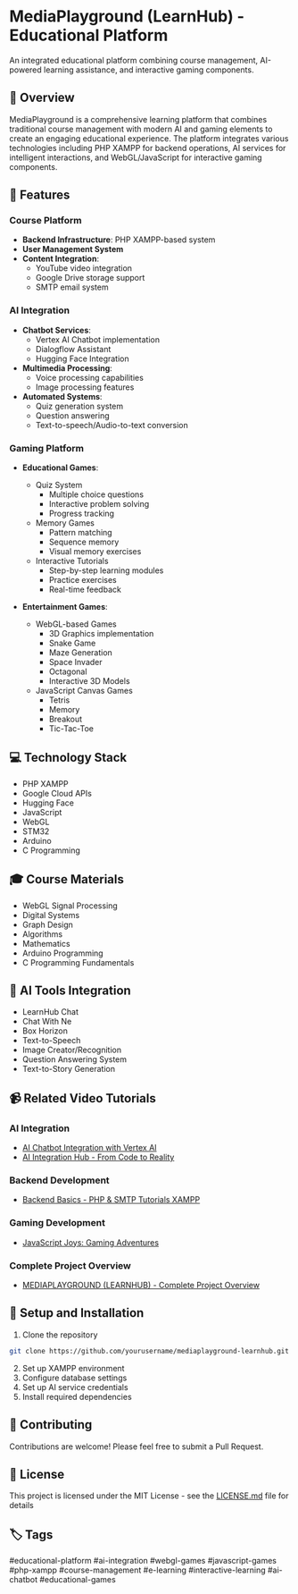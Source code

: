# MediaPlayground (LearnHub) - Educational Platform

An integrated educational platform combining course management, AI-powered learning assistance, and interactive gaming components.

## 🌟 Overview

MediaPlayground is a comprehensive learning platform that combines traditional course management with modern AI and gaming elements to create an engaging educational experience. The platform integrates various technologies including PHP XAMPP for backend operations, AI services for intelligent interactions, and WebGL/JavaScript for interactive gaming components.

## 🚀 Features

### Course Platform
- **Backend Infrastructure**: PHP XAMPP-based system
- **User Management System**
- **Content Integration**:
  - YouTube video integration
  - Google Drive storage support
  - SMTP email system

### AI Integration
- **Chatbot Services**:
  - Vertex AI Chatbot implementation
  - Dialogflow Assistant
  - Hugging Face Integration
- **Multimedia Processing**:
  - Voice processing capabilities
  - Image processing features
- **Automated Systems**:
  - Quiz generation system
  - Question answering
  - Text-to-speech/Audio-to-text conversion

### Gaming Platform
- **Educational Games**:
  - Quiz System
    - Multiple choice questions
    - Interactive problem solving
    - Progress tracking
  - Memory Games
    - Pattern matching
    - Sequence memory
    - Visual memory exercises
  - Interactive Tutorials
    - Step-by-step learning modules
    - Practice exercises
    - Real-time feedback

- **Entertainment Games**:
  - WebGL-based Games
    - 3D Graphics implementation
    - Snake Game
    - Maze Generation
    - Space Invader
    - Octagonal
    - Interactive 3D Models
  - JavaScript Canvas Games
    - Tetris
    - Memory
    - Breakout
    - Tic-Tac-Toe

## 💻 Technology Stack
- PHP XAMPP
- Google Cloud APIs
- Hugging Face
- JavaScript
- WebGL
- STM32
- Arduino
- C Programming

## 🎓 Course Materials
- WebGL Signal Processing
- Digital Systems
- Graph Design
- Algorithms
- Mathematics
- Arduino Programming
- C Programming Fundamentals

## 🤖 AI Tools Integration
- LearnHub Chat
- Chat With Ne
- Box Horizon
- Text-to-Speech
- Image Creator/Recognition
- Question Answering System
- Text-to-Story Generation

## 📹 Related Video Tutorials

### AI Integration
- [AI Chatbot Integration with Vertex AI](https://youtu.be/nWoRsoq6mM8?si=uMIUAFmaO6GPdlVb)
- [AI Integration Hub - From Code to Reality](https://youtube.com/playlist?list=PLrZbkNpNVSwyGTKtZ3XCZf4RPX6kLVxf3&si=8V7V9-ZeLnlFl9Tb)

### Backend Development
- [Backend Basics - PHP & SMTP Tutorials XAMPP](https://youtube.com/playlist?list=PLrZbkNpNVSwzwH6Q2hLfbun5f3Cwg3C62&si=iXeRaE8OyKsOnYMi)

### Gaming Development
- [JavaScript Joys: Gaming Adventures](https://youtube.com/playlist?list=PLrZbkNpNVSwyeZ8lpEyBBx0GrgFxCJjyY&si=8qVtQ_3A5p5Yr-_H)

### Complete Project Overview
- [MEDIAPLAYGROUND (LEARNHUB) - Complete Project Overview](https://youtu.be/M1eZlE4BeKc?si=qnP2nZOBLGxFYXva)

## 🔧 Setup and Installation

1. Clone the repository
```bash
git clone https://github.com/yourusername/mediaplayground-learnhub.git
```

2. Set up XAMPP environment
3. Configure database settings
4. Set up AI service credentials
5. Install required dependencies

## 🤝 Contributing

Contributions are welcome! Please feel free to submit a Pull Request.

## 📄 License

This project is licensed under the MIT License - see the [LICENSE.md](LICENSE.md) file for details

## 🏷️ Tags
#educational-platform #ai-integration #webgl-games #javascript-games #php-xampp #course-management #e-learning #interactive-learning #ai-chatbot #educational-games
